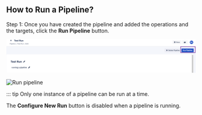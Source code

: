 
## How to Run a Pipeline?

 Step 1: Once you have created the pipeline and added the operations and the targets, click the  **Run Pipeline**  button.

![Run pipeline](./image/1-runButton.png)

  

![Run pipeline](./images/runV2/1-runButton.png)


::: tip
Only one instance of a pipeline can be run at a time.

The **Configure New Run** button is disabled when a pipeline is running.
